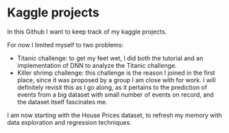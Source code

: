 # Kaggle projects

In this Github I want to keep track of my kaggle projects. 

For now I limited myself to two problems:
- Titanic challenge: to get my feet wet, I did both the tutorial and an implementation of DNN to analyze the Titanic challenge.
- Killer shrimp challenge: this challenge is the reason I joined in the first place, since it was proposed by a group I am close with for work. I will definitely revisit this as I go along, as it pertains to the prediction of events from a big dataset with small number of events on record, and the dataset itself fascinates me.

I am now starting with the House Prices dataset, to refresh my memory with data exploration and regression techniques.